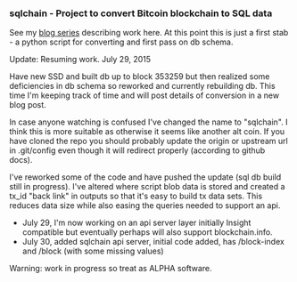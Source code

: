 ### sqlchain - Project to convert Bitcoin blockchain to SQL data

See my [blog series](http://www.neocogent.com) describing work here. At this point this is just a first stab - a python script for converting and first pass on db schema.

Update: Resuming work. July 29, 2015 

Have new SSD and built db up to block 353259 but then realized some deficiencies in db schema so reworked and currently rebuilding db. This time I'm keeping track of time and will post details of conversion in a new blog post.

In case anyone watching is confused I've changed the name to "sqlchain". I think this is more suitable as otherwise it seems like another alt coin. If you have cloned the repo you should probably update the origin or upstream url in .git/config even though it will redirect properly (according to github docs).

I've reworked some of the code and have pushed the update (sql db build still in progress). I've altered where script blob data is stored and created a tx_id "back link" in outputs so that it's easy to build tx data sets. This reduces data size while also easing the queries needed to support an api.

- July 29, I'm now working on an api server layer initially Insight compatible but eventually perhaps will also support blockchain.info.
- July 30, added sqlchain api server, initial code added, has /block-index and /block (with some missing values)

Warning: work in progress so treat as ALPHA software.


